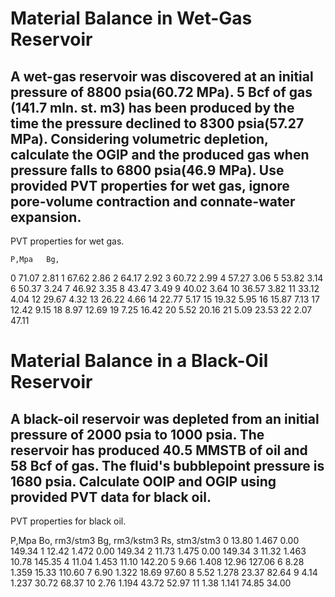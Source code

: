 # Material Balance in Wet-Gas Reservoir

## A wet-gas reservoir was discovered at an initial pressure of 8800 psia(60.72 MPa). 5 Bcf of gas (141.7 mln. st. m3) has been produced by the time the pressure declined to 8300 psia(57.27 MPa). Considering volumetric depletion, calculate the OGIP and the produced gas when pressure falls to 6800 psia(46.9 MPa). Use provided PVT properties for wet gas, ignore pore-volume contraction and connate-water expansion. 

PVT properties for wet gas. 

    P,Mpa	Bg,
 0	71.07	2.81
 1	67.62	2.86
 2	64.17	2.92
 3	60.72	2.99
 4	57.27	3.06
 5	53.82	3.14
 6	50.37	3.24
 7	46.92	3.35
 8	43.47	3.49
 9	40.02	3.64
10	36.57	3.82
11	33.12	4.04
12	29.67	4.32
13	26.22	4.66
14	22.77	5.17
15	19.32	5.95
16	15.87	7.13
17	12.42	9.15
18	8.97	12.69
19	7.25	16.42
20	5.52	20.16
21	5.09	23.53
22	2.07	47.11

# Material Balance in a Black-Oil Reservoir 

## A black-oil reservoir was depleted from an initial pressure of 2000 psia to 1000 psia. The reservoir has produced 40.5 MMSTB of oil and 58 Bcf of gas. The fluid's bubblepoint pressure is 1680 psia. Calculate OOIP and OGIP using provided PVT data for black oil. 

PVT properties for black oil. 

P,Mpa	Bo, rm3/stm3	Bg, rm3/kstm3	Rs, stm3/stm3
0	13.80	1.467	0.00	149.34
1	12.42	1.472	0.00	149.34
2	11.73	1.475	0.00	149.34
3	11.32	1.463	10.78	145.35
4	11.04	1.453	11.10	142.20
5	9.66	1.408	12.96	127.06
6	8.28	1.359	15.33	110.60
7	6.90	1.322	18.69	97.60
8	5.52	1.278	23.37	82.64
9	4.14	1.237	30.72	68.37
10	2.76	1.194	43.72	52.97
11	1.38	1.141	74.85	34.00
